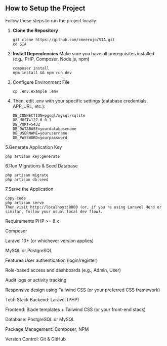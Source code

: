 ## How to Setup the Project

Follow these steps to run the project locally:

1. **Clone the Repository**
   ```
   git clone https://github.com/cmeerojo/SIA.git
   cd SIA
2. **Install Dependencies**
Make sure you have all prerequisites installed (e.g., PHP, Composer, Node.js, npm)

    ```
    composer install
    npm install && npm run dev

3. Configure Environment File

    ```
    cp .env.example .env
    
4. Then, edit .env with your specific settings (database credentials, APP_URL, etc.):

    ```
    DB_CONNECTION=pgsql/mysql/sqlite
    DB_HOST=127.0.0.1
    DB_PORT=5432
    DB_DATABASE=yourdatabasename
    DB_USERNAME=yourusername
    DB_PASSWORD=yourpassword

5.Generate Application Key

    php artisan key:generate
    
6.Run Migrations & Seed Database

    php artisan migrate
    php artisan db:seed

7.Serve the Application

    Copy code
    php artisan serve
    Then visit http://localhost:8000 (or, if you're using Laravel Herd or similar, follow your usual local dev flow).

Requirements
PHP >= 8.x

Composer

Laravel 10+ (or whichever version applies)

MySQL or PostgreSQL

Features
User authentication (login/register)

Role-based access and dashboards (e.g., Admin, User)

Audit logs or activity tracking

Responsive design using Tailwind CSS (or your preferred CSS framework)

Tech Stack
Backend: Laravel (PHP)

Frontend: Blade templates + Tailwind CSS (or your front-end stack)

Database: PostgreSQL or MySQL

Package Management: Composer, NPM

Version Control: Git & GitHub
